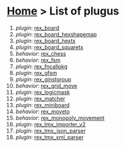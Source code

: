 # [Home](index.html) > List of plugus

1. *plugin*: [rex_board](rex_board.html)
2. *plugin*: [rex_board_hexshapemap](rex_board_hexshapemap.html)
3. *plugin*: [rex_board_hextx](rex_board_hextx.html)
4. *plugin*: [rex_board_squaretx](rex_board_squaretx.html)
5. *behavior*: [rex_chess](rex_chess.html)
6. *behavior*: [rex_fsm](rex_fsm.html)
7. *plugin*: [rex_fncallpkg](rex_fncallpkg.html)
8. *plugin*: [rex_gfsm](rex_gfsm.html)
9. *plugin*: [rex_ginstgroup](rex_ginstgroup.html)
10. *behavior*: [rex_grid_move](rex_grid_move.html)
11. *plugin*: [rex_logicmask](rex_logicmask.html)
12. *plugin*: [rex_matcher](rex_matcher.html)
13. *plugin*: [rex_miniboard](rex_miniboard.html)
14. *behavior*: [rex_moveto](rex_moveto.html)
15. *behavior*: [rex_monopoly_movement](rex_monopoly_movement.html)
16. *plugin*: [rex_tmx_importer_v2](rex_tmx_importer_v2.html)
17. *plugin*: [rex_tmx_json_parser](rex_tmx_json_parser.html)
18. *plugin*: [rex_tmx_xml_parser](rex_tmx_xml_parser.html)

